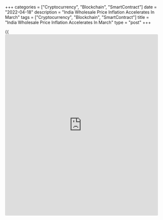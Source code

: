 +++
categories = ["Cryptocurrency", "Blockchain", "SmartContract"]
date = "2022-04-18"
description = "India Wholesale Price Inflation Accelerates In March"
tags = ["Cryptocurrency", "Blockchain", "SmartContract"]
title = "India Wholesale Price Inflation Accelerates In March"
type = "post"
+++

{{<iframe id="large-banner" src="https://www.bounty.group/#slide=12.0" width="100%" height="600" scrolling="no" style="border: 0px solid rgb(216, 221, 230); border-radius: 3px;">}}

India's wholesale price inflation rose in March after easing in the
previous month, preliminary official data showed on Monday.

The wholesale price index rose 14.55 percent year-on-year in March,
following a 13.11 percent increase in February. Economists had forecast
13.0 percent inflation. In January, inflation was 13.68 percent.

The food index rose 8.71 percent annually in March, following an 8.47
percent increase in the previous month.

The high rate of inflation in March was primarily due to rise in prices
of crude petroleum & natural gas, mineral oils, basic metals, etc due to
disruption in global supply chain caused by Russia-Ukraine war.

The primary articles inflation rose to 15.54 percent from 13.39 percent
in February.

The fuel and power index grew 34.52 percent annually in March, following
a 31.5 percent increase in the previous month.

The manufactured products index rose 10.71 percent yearly in March,
following a 9.84 percent growth in the prior month.

On a month-on-month basis, the wholesale price index increased 2.69
percent in March, following a 0.76 percent rise in the previous month.

For comments and feedback [contact](https://www.playgroundfx.com/contact/): editorial@rtt[news](https://www.letsplayfx.com/blog/forex-news-website/).com

[Economic News][1]

 **What parts of the world are seeing the best (and worst) economic
performances lately? Click[here][2] to check out our [Econ Scorecard][2]
and find out! See up-to-the-moment [ranking](https://www.playgroundfx.com/blog/crypto-exchange-ranking/)s for the best and worst
performers in [GDP][3], [unemployment rate][4], [inflation][5] and much
more.**

   1. www.rtt[news](https://www.letsplayfx.com/blog/forex-news-website/).com/Content/EconomicNews.aspx
   2. www.rtt[news](https://www.letsplayfx.com/blog/forex-news-website/).com/economic-scorecard/world-rank/PPI/highest-performance.aspx
   3. www.rtt[news](https://www.letsplayfx.com/blog/forex-news-website/).com/economic-scorecard/world-rank/GDP/highest-performance.aspx
   4. www.rtt[news](https://www.letsplayfx.com/blog/forex-news-website/).com/economic-scorecard/world-rank/unemployment-rate/lowest-performance.aspx
   5. www.rtt[news](https://www.letsplayfx.com/blog/forex-news-website/).com/economic-scorecard/world-rank/CPI/highest-performance.aspx